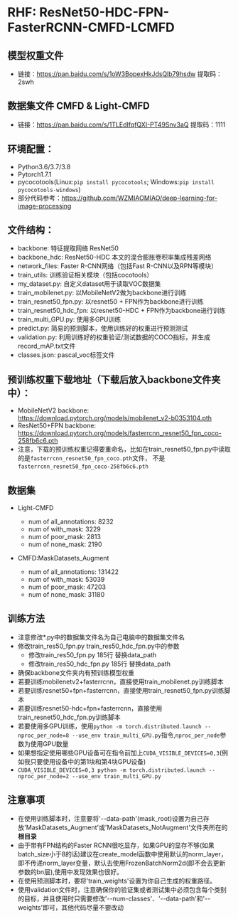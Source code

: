 # RHF: ResNet50-HDC-FPN-FasterRCNN-CMFD-LCMFD

## 模型权重文件

* 链接：https://pan.baidu.com/s/1oW3BopexHkJdsQlb79hsdw 提取码：2swh


## 数据集文件 CMFD & Light-CMFD

* 链接：https://pan.baidu.com/s/1TLEdIfqfQXI-PT49Snv3aQ 提取码：1111


## 环境配置：
* Python3.6/3.7/3.8
* Pytorch1.7.1
* pycocotools(Linux:```pip install pycocotools```; Windows:```pip install pycocotools-windows```)
* 部分代码参考：https://github.com/WZMIAOMIAO/deep-learning-for-image-processing

## 文件结构：
* backbone: 特征提取网络 ResNet50
* backbone_hdc: ResNet50-HDC 本文的混合膨胀卷积率集成残差网络
* network_files: Faster R-CNN网络（包括Fast R-CNN以及RPN等模块）
* train_utils: 训练验证相关模块（包括cocotools）
* my_dataset.py: 自定义dataset用于读取VOC数据集
* train_mobilenet.py: 以MobileNetV2做为backbone进行训练
* train_resnet50_fpn.py: 以resnet50 + FPN作为backbone进行训练
* train_resnet50_hdc_fpn: 以resnet50-HDC + FPN作为backbone进行训练
* train_multi_GPU.py: 使用多GPU训练
* predict.py: 简易的预测脚本，使用训练好的权重进行预测测试
* validation.py: 利用训练好的权重验证/测试数据的COCO指标，并生成record_mAP.txt文件
* classes.json: pascal_voc标签文件


## 预训练权重下载地址（下载后放入backbone文件夹中）：
* MobileNetV2 backbone: https://download.pytorch.org/models/mobilenet_v2-b0353104.pth
* ResNet50+FPN backbone: https://download.pytorch.org/models/fasterrcnn_resnet50_fpn_coco-258fb6c6.pth
* 注意，下载的预训练权重记得要重命名，比如在train_resnet50_fpn.py中读取的是```fasterrcnn_resnet50_fpn_coco.pth```文件，
  不是```fasterrcnn_resnet50_fpn_coco-258fb6c6.pth```
 
 
## 数据集

* Light-CMFD 
  * num of all_annotations:  8232
  * num of with_mask:  3229
  * num of poor_mask:  2813
  * num of none_mask:  2190
        
* CMFD:MaskDatasets_Augment 
  * num of all_annotations:  131422
  * num of with_mask:  53039
  * num of poor_mask:  47203
  * num of none_mask:  31180


## 训练方法
* 注意修改*.py中的数据集文件名为自己电脑中的数据集文件名
* 修改train_res50_fpn.py train_res50_hdc_fpn.py中的参数
    * 修改train_res50_fpn.py 185行 替换data_path
    * 修改train_res50_hdc_fpn.py 185行 替换data_path
* 确保backbone文件夹内有预训练模型权重
* 若要训练mobilenetv2+fasterrcnn，直接使用train_mobilenet.py训练脚本
* 若要训练resnet50+fpn+fasterrcnn，直接使用train_resnet50_fpn.py训练脚本
* 若要训练resnet50-hdc+fpn+fasterrcnn，直接使用train_resnet50_hdc_fpn.py训练脚本
* 若要使用多GPU训练，使用```python -m torch.distributed.launch --nproc_per_node=8 --use_env train_multi_GPU.py```指令,```nproc_per_node```参数为使用GPU数量
* 如果想指定使用哪些GPU设备可在指令前加上```CUDA_VISIBLE_DEVICES=0,3```(例如我只要使用设备中的第1块和第4块GPU设备)
* ```CUDA_VISIBLE_DEVICES=0,3 python -m torch.distributed.launch --nproc_per_node=2 --use_env train_multi_GPU.py```

## 注意事项
* 在使用训练脚本时，注意要将'--data-path'(mask_root)设置为自己存放'MaskDatasets_Augment'或'MaskDatasets_NotAugment'文件夹所在的**根目录**
* 由于带有FPN结构的Faster RCNN很吃显存，如果GPU的显存不够(如果batch_size小于8的话)建议在create_model函数中使用默认的norm_layer，
  即不传递norm_layer变量，默认去使用FrozenBatchNorm2d(即不会去更新参数的bn层),使用中发现效果也很好。
* 在使用预测脚本时，要将'train_weights'设置为你自己生成的权重路径。
* 使用validation文件时，注意确保你的验证集或者测试集中必须包含每个类别的目标，并且使用时只需要修改'--num-classes'、'--data-path'和'--weights'即可，其他代码尽量不要改动
